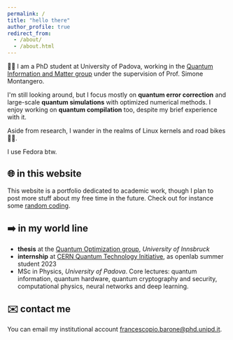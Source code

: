 ```yaml
---
permalink: /
title: "hello there"
author_profile: true
redirect_from: 
  - /about/
  - /about.html
---
```


👋🏻 I am a PhD student at University of Padova, working in the [Quantum Information and Matter group](https://quantum.dfa.unipd.it/) under the supervision of Prof. Simone Montangero.

I'm still looking around, but I focus mostly on **quantum error correction** and large-scale **quantum simulations** with optimized numerical methods. 
I enjoy working on **quantum compilation** too, despite my brief experience with it.

Aside from research, I wander in the realms of Linux kernels and road bikes 🚴🏻.

I use Fedora btw.

## 🌐 in this website

This website is a portfolio dedicated to academic work, though I plan to post more stuff about my free time in the future. 
Check out for instance some [random coding](/coding/).

## ➡️ in my world line
* **thesis** at the [Quantum Optimization group](https://www.uibk.ac.at/th-physik/quantum-optimization/index.html.en), *University of Innsbruck*
* **internship** at [CERN Quantum Technology Initiative](https://quantum.cern/), as openlab summer student 2023
* MSc in Physics, *University of Padova*. Core lectures: quantum information, quantum hardware, quantum cryptography and security, computational physics, neural networks and deep learning.

## ✉️ contact me

You can email my institutional account [francescopio.barone@phd.unipd.it](mailto:francescopio.barone@phd.unipd.it).